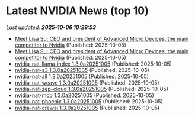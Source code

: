 # Latest NVIDIA News (top 10)
_Last updated: **2025-10-06 10:29:53**_

- [Meet Lisa Su: CEO and president of Advanced Micro Devices, the main competitor to Nvidia](https://biztoc.com/x/ccf28a26f3aecc1a) (Published: 2025-10-05)
- [Meet Lisa Su: CEO and president of Advanced Micro Devices, the main competitor to Nvidia](https://www.businessinsider.com/meet-lisa-su-ceo-and-president-of-advanced-micro-device) (Published: 2025-10-05)
- [nvidia-nat-llama-index 1.3.0a20251005](https://pypi.org/project/nvidia-nat-llama-index/1.3.0a20251005/) (Published: 2025-10-05)
- [nvidia-nat-s3 1.3.0a20251005](https://pypi.org/project/nvidia-nat-s3/1.3.0a20251005/) (Published: 2025-10-05)
- [nvidia-nat-all 1.3.0a20251005](https://pypi.org/project/nvidia-nat-all/1.3.0a20251005/) (Published: 2025-10-05)
- [nvidia-nat-weave 1.3.0a20251005](https://pypi.org/project/nvidia-nat-weave/1.3.0a20251005/) (Published: 2025-10-05)
- [nvidia-nat-zep-cloud 1.3.0a20251005](https://pypi.org/project/nvidia-nat-zep-cloud/1.3.0a20251005/) (Published: 2025-10-05)
- [nvidia-nat-mcp 1.3.0a20251005](https://pypi.org/project/nvidia-nat-mcp/1.3.0a20251005/) (Published: 2025-10-05)
- [nvidia-nat-phoenix 1.3.0a20251005](https://pypi.org/project/nvidia-nat-phoenix/1.3.0a20251005/) (Published: 2025-10-05)
- [nvidia-nat-crewai 1.3.0a20251005](https://pypi.org/project/nvidia-nat-crewai/1.3.0a20251005/) (Published: 2025-10-05)

